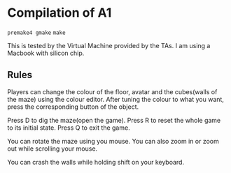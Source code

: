 # Compilation of A1

`premake4 gmake`
`make`

This is tested by the Virtual Machine provided by the TAs. I am using a Macbook with silicon chip.

## Rules
Players can change the colour of the floor, avatar and the cubes(walls of the maze) using the colour editor. After tuning the colour to what you want, press the corresponding button of the object.

Press D to dig the maze(open the game).
Press R to reset the whole game to its initial state.
Press Q to exit the game.

You can rotate the maze using you mouse. You can also zoom in or zoom out while scrolling your mouse.

You can crash the walls while holding shift on your keyboard.